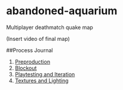 # abandoned-aquarium
Multiplayer deathmatch quake map

(Insert video of final map)

##Process Journal
1. [Preproduction](preproduction.md)
2. [Blockout](blockout.md)
3. [Playtesting and Iteration](playtesting-and-Iteration.md)
4. [Textures and Lighting](textures-and-lighting.md)
